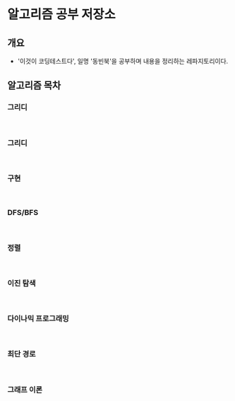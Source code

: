 # 알고리즘 공부 저장소
## 개요
- '이것이 코딩테스트다', 일명 '동빈북'을 공부하며 내용을 정리하는 레파지토리이다.

## 알고리즘 목차
### 그리디

<br/>

### 그리디

<br/>

### 구현

<br/>

### DFS/BFS

<br/>

### 정렬

<br/>

### 이진 탐색

<br/>

### 다이나믹 프로그래밍

<br/>

### 최단 경로

<br/>

### 그래프 이론

<br/>
